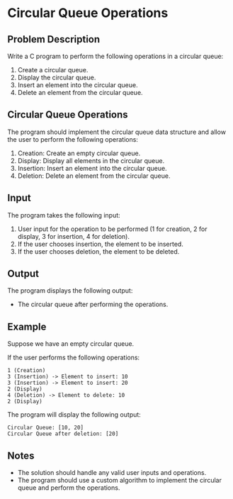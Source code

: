 # Circular Queue Operations

## Problem Description

Write a C program to perform the following operations in a circular queue:

1) Create a circular queue.
2) Display the circular queue.
3) Insert an element into the circular queue.
4) Delete an element from the circular queue.

## Circular Queue Operations

The program should implement the circular queue data structure and allow the user to perform the following operations:

1) Creation: Create an empty circular queue.
2) Display: Display all elements in the circular queue.
3) Insertion: Insert an element into the circular queue.
4) Deletion: Delete an element from the circular queue.

## Input

The program takes the following input:

1) User input for the operation to be performed (1 for creation, 2 for display, 3 for insertion, 4 for deletion).
2) If the user chooses insertion, the element to be inserted.
3) If the user chooses deletion, the element to be deleted.

## Output

The program displays the following output:

- The circular queue after performing the operations.

## Example

Suppose we have an empty circular queue.

If the user performs the following operations:

`1 (Creation)`\
`3 (Insertion) -> Element to insert: 10`\
`3 (Insertion) -> Element to insert: 20`\
`2 (Display)`\
`4 (Deletion) -> Element to delete: 10`\
`2 (Display)`


The program will display the following output:

`Circular Queue: [10, 20]`\
`Circular Queue after deletion: [20]`


## Notes

- The solution should handle any valid user inputs and operations.
- The program should use a custom algorithm to implement the circular queue and perform the operations.
